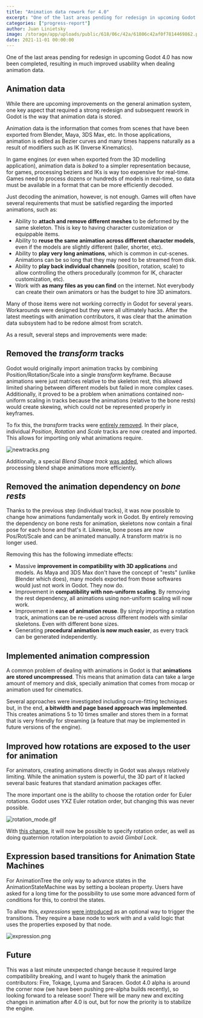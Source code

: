 ```yaml
---
title: "Animation data rework for 4.0"
excerpt: "One of the last areas pending for redesign in upcoming Godot 4.0 has now been completed, resulting in much improved usability when dealing animation data."
categories: ["progress-report"]
author: Juan Linietsky
image: /storage/app/uploads/public/618/06c/42a/61806c42af0f7814469862.png
date: 2021-11-01 00:00:00
---
```


One of the last areas pending for redesign in upcoming Godot 4.0 has now been completed, resulting in much improved usability when dealing animation data.

## Animation data

While there are upcoming improvements on the general animation system, one key aspect that required a strong redesign and subsequent rework in Godot is the way that animation data is stored.

Animation data is the information that comes from scenes that have been exported from Blender, Maya, 3DS Max, etc. In those applications, animation is edited as Bezier curves and many times happens naturally as a result of modifiers such as IK (Inverse Kinematics).

In game engines (or even when exported from the 3D modelling application), animation data is *baked* to a simpler representation because, for games, processing beziers and IKs is way too expensive for real-time. Games need to process dozens or hundreds of models in real-time, so data must be available in a format that can be more efficiently decoded.

Just decoding the animation, however, is not enough. Games will often have several requirements that must be satisfied regarding the imported animations, such as:

* Ability to **attach and remove different meshes** to be deformed by the same skeleton. This is key to having character customization or equippable items.
* Ability to **reuse the same animation across different character models**, even if the models are slightly different (taller, shorter, etc).
* Ability to **play very long animations**, which is common in cut-scenes. Animations can be so long that they may need to be streamed from disk.
* Ability to **play back individual channels** (position, rotation, scale) to allow controlling the others procedurally (common for IK, character customization, etc).
* Work with **as many files as you can find** on the internet. Not everybody can create their own animators or has the budget to hire 3D animators.

Many of those items were not working correctly in Godot for several years. Workarounds were designed but they were all ultimately hacks. After the latest meetings with animation contributors, it was clear that the animation data subsystem had to be redone almost from scratch.

As a result, several steps and improvements were made:

## Removed the *transform* tracks

Godot would originally import animation tracks by combining Position/Rotation/Scale into a single *transform* keyframe. Because animations were just matrices relative to the skeleton rest, this allowed limited sharing between different models but failed in more complex cases. Additionally, it proved to be a problem when animations contained non-uniform scaling in tracks because the animations (relative to the bone rests) would create skewing, which could not be represented properly in keyframes.

To fix this, the *transform* tracks were [entirely removed](https://github.com/godotengine/godot/pull/53689). In their place, individual *Position*, *Rotation* and *Scale* tracks are now created and imported. This allows for importing only what animations require.


![newtracks.png](/storage/app/uploads/public/617/1bd/9ed/6171bd9eda2ec186056898.png)



Additionally, a special *Blend Shape track* [was added](https://github.com/godotengine/godot/pull/53865), which allows processing blend shape animations more efficiently.

## Removed the animation dependency on *bone rests*

Thanks to the previous step (individual tracks), it was now possible to change how animations fundamentally work in Godot. By entirely removing the dependency on bone rests for animation, skeletons now contain a final pose for each bone and that's it. Likewise, bone poses are now Pos/Rot/Scale and can be animated manually. A transform matrix is no longer used.

Removing this has the following immediate effects:

* Massive **improvement in compatibility with 3D applications** and models. As Maya and 3DS Max don't have the concept of "rests" (unlike Blender which does), many models exported from those softwares would just not work in Godot. They now do.
* Improvement in **compatibility with non-uniform scaling**. By removing the rest dependency, all animations using non-uniform scaling will now work.
* Improvement in **ease of animation reuse**. By simply importing a rotation track, animations can be re-used across different models with similar skeletons. Even with different bone sizes.
* Generating p**rocedural animation is now much easier**, as every track can be generated independently.

## Implemented animation compression

A common problem of dealing with animations in Godot is that **animations are stored uncompressed**. This means that animation data can take a large amount of memory and disk, specially animation that comes from mocap or animation used for cinematics.

Several approaches were investigated including curve-fitting techniques but, in the end, **a bitwidth and page based approach was implemented**. This creates animations 5 to 10 times smaller and stores them in a format that is very friendly for streaming (a feature that may be implemented in future versions of the engine).

## Improved how rotations are exposed to the user for animation

For animators, creating animations directly in Godot was always relatively limiting. While the animation system is powerful, the 3D part of it lacked several basic features that standard animation packages offer.

The more important one is the ability to choose the rotation order for Euler rotations. Godot uses YXZ Euler rotation order, but changing this was never possible.


![rotation_mode.gif](/storage/app/uploads/public/618/049/1ec/6180491ec1e6c008691136.gif)


With [this change](https://github.com/godotengine/godot/pull/54084), it will now be possible to specify rotation order, as well as doing quaternion rotation interpolation to avoid *Gimbal Lock*.

## Expression based transitions for Animation State Machines

For AnimationTree the only way to advance states in the AnimationStateMachine was by setting a boolean property. Users have asked for a long time for the possibility to use some more advanced form of conditions for this, to control the states.

To allow this, *expressions* [were introduced](https://github.com/godotengine/godot/pull/54327) as an optional way to trigger the transitions. They require a base node to work with and a valid logic that uses the properties exposed by that node.

![expression.png](/storage/app/uploads/public/618/06b/943/61806b943ee5e014335837.png)


## Future

This was a last minute unexpected change because it required large compatibility breaking, and I want to hugely thank the animation contributors: Fire, Tokage, Lyuma and Saracen. Godot 4.0 alpha is around the corner now (we have been pushing pre-alpha builds recently), so looking forward to a release soon! There will be many new and exciting changes in animation after 4.0 is out, but for now the priority is to stabilize the engine.
